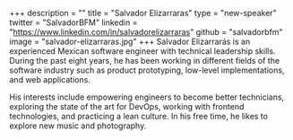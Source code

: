 +++
description = ""
title = "Salvador Elizarraras"
type = "new-speaker"
twitter = "SalvadorBFM"
linkedin = "https://www.linkedin.com/in/salvadorelizarraras"
github = "salvadorbfm"
image = "salvador-elizarraras.jpg"
+++
Salvador Elizarrarás is an experienced Mexican software engineer with technical leadership skills. During the past eight years, he has been working in different fields of the software industry such as product prototyping, low-level implementations, and web applications.

His interests include empowering engineers to become better technicians, exploring the state of the art for DevOps, working with frontend technologies, and practicing a lean culture. In his free time, he likes to explore new music and photography.